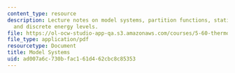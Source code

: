 ```yaml
---
content_type: resource
description: Lecture notes on model systems, partition functions, statistical mechanics,
  and discrete energy levels.
file: https://ol-ocw-studio-app-qa.s3.amazonaws.com/courses/5-60-thermodynamics-kinetics-spring-2008/ad007a6c730bfac161d462cbc8c85353_5_60_lecture28.pdf
file_type: application/pdf
resourcetype: Document
title: Model Systems
uid: ad007a6c-730b-fac1-61d4-62cbc8c85353
---
```

